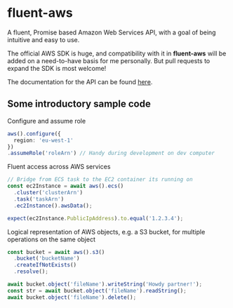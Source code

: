 # fluent-aws

A fluent, Promise based Amazon Web Services API, with a goal of being intuitive and easy to use.

The official AWS SDK is huge, and compatibility with it in **fluent-aws** will be added on a need-to-have basis for me personally. But pull requests to expand the SDK is most welcome!

The documentation for the API can be found [here](https://github.com/bolddp/fluent-aws/wiki/Documentation).
## Some introductory sample code

Configure and assume role
```ts
aws().configure({
  region: 'eu-west-1'
})
.assumeRole('roleArn') // Handy during development on dev computer
```

Fluent access across AWS services
```ts
// Bridge from ECS task to the EC2 container its running on
const ec2Instance = await aws().ecs()
  .cluster('clusterArn')
  .task('taskArn')
  .ec2Instance().awsData();

expect(ec2Instance.PublicIpAddress).to.equal('1.2.3.4');
```

Logical representation of AWS objects, e.g. a S3 bucket, for multiple operations on the same object
```ts
const bucket = await aws().s3()
  .bucket('bucketName')
  .createIfNotExists()
  .resolve();

await bucket.object('fileName').writeString('Howdy partner!');
const str = await bucket.object('fileName').readString();
await bucket.object('fileName').delete();
```

